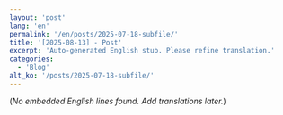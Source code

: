 ```yaml
---
layout: 'post'
lang: 'en'
permalink: '/en/posts/2025-07-18-subfile/'
title: '[2025-08-13] - Post'
excerpt: 'Auto-generated English stub. Please refine translation.'
categories:
  - 'Blog'
alt_ko: '/posts/2025-07-18-subfile/'
---
```


(*No embedded English lines found. Add translations later.*)
